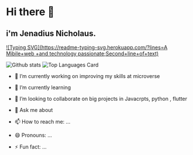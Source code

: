 # Hi there 👋

## i'm Jenadius Nicholaus.

[![Typing SVG](https://readme-typing-svg.herokuapp.com/?lines=A Mibile+web +and technology passionate;Second+line+of+text)](https://git.io/typing-svg)

![Github stats](https://github-readme-stats.vercel.app/api?username=jenadiusnicholaus&theme=highcontrast&show_icons=true&count_private=true) 
![Top Languages Card](https://github-readme-stats.vercel.app/api/top-langs/?username=jenadiusnicholaus&layout=compact)


- 🔭 I’m currently working on improving my skills at microverse
- 🌱 I’m currently learning 
- 👯 I’m looking to collaborate on big projects in Javacrpts, python , flutter 
- 💬 Ask me about 

- 📫 How to reach me: ...
- 😄 Pronouns: ...
- ⚡ Fun fact: ...


